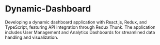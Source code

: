 # Dynamic-Dashboard
Developing a dynamic dashboard application with React.js, Redux, and TypeScript, featuring API integration through Redux Thunk. The application includes User Management and Analytics Dashboards for streamlined data handling and visualization.
